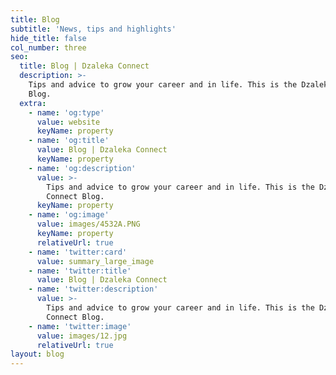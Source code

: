 ```yaml
---
title: Blog
subtitle: 'News, tips and highlights'
hide_title: false
col_number: three
seo:
  title: Blog | Dzaleka Connect
  description: >-
    Tips and advice to grow your career and in life. This is the Dzaleka Connect
    Blog.
  extra:
    - name: 'og:type'
      value: website
      keyName: property
    - name: 'og:title'
      value: Blog | Dzaleka Connect
      keyName: property
    - name: 'og:description'
      value: >-
        Tips and advice to grow your career and in life. This is the Dzaleka
        Connect Blog.
      keyName: property
    - name: 'og:image'
      value: images/4532A.PNG
      keyName: property
      relativeUrl: true
    - name: 'twitter:card'
      value: summary_large_image
    - name: 'twitter:title'
      value: Blog | Dzaleka Connect
    - name: 'twitter:description'
      value: >-
        Tips and advice to grow your career and in life. This is the Dzaleka
        Connect Blog.
    - name: 'twitter:image'
      value: images/12.jpg
      relativeUrl: true
layout: blog
---
```

